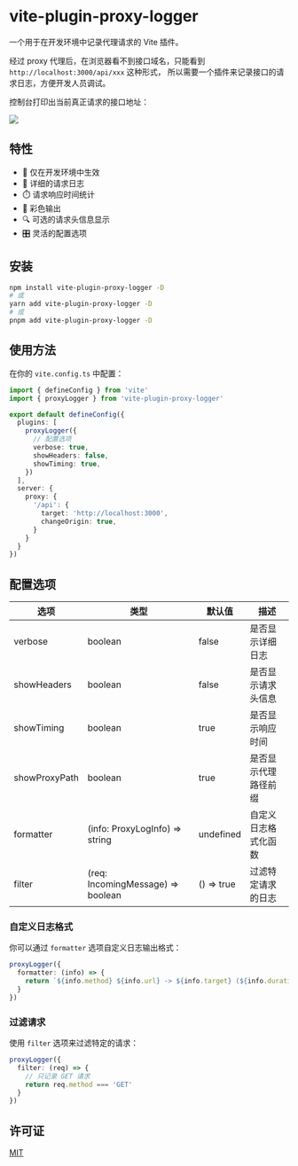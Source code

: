 # vite-plugin-proxy-logger

一个用于在开发环境中记录代理请求的 Vite 插件。

经过 proxy 代理后，在浏览器看不到接口域名，只能看到 `http://localhost:3000/api/xxx` 这种形式，
所以需要一个插件来记录接口的请求日志，方便开发人员调试。

控制台打印出当前真正请求的接口地址：

![](https://huangmingfu.github.io/drawing-bed/images/pic-go/202504071603231.png)

## 特性

- 🎯 仅在开发环境中生效
- 📝 详细的请求日志
- ⏱️ 请求响应时间统计
- 🎨 彩色输出
- 🔍 可选的请求头信息显示
- 🎛️ 灵活的配置选项

## 安装

```bash
npm install vite-plugin-proxy-logger -D
# 或
yarn add vite-plugin-proxy-logger -D
# 或
pnpm add vite-plugin-proxy-logger -D
```

## 使用方法

在你的 `vite.config.ts` 中配置：

```typescript
import { defineConfig } from 'vite'
import { proxyLogger } from 'vite-plugin-proxy-logger'

export default defineConfig({
  plugins: [
    proxyLogger({
      // 配置选项
      verbose: true,
      showHeaders: false,
      showTiming: true,
    })
  ],
  server: {
    proxy: {
      '/api': {
        target: 'http://localhost:3000',
        changeOrigin: true,
      }
    }
  }
})
```

## 配置选项

| 选项 | 类型 | 默认值 | 描述 |
|------|------|--------|------|
| verbose | boolean | false | 是否显示详细日志 |
| showHeaders | boolean | false | 是否显示请求头信息 |
| showTiming | boolean | true | 是否显示响应时间 |
| showProxyPath | boolean | true | 是否显示代理路径前缀 |
| formatter | (info: ProxyLogInfo) => string | undefined | 自定义日志格式化函数 |
| filter | (req: IncomingMessage) => boolean | () => true | 过滤特定请求的日志 |

### 自定义日志格式

你可以通过 `formatter` 选项自定义日志输出格式：

```typescript
proxyLogger({
  formatter: (info) => {
    return `${info.method} ${info.url} -> ${info.target} (${info.duration}ms)`
  }
})
```

### 过滤请求

使用 `filter` 选项来过滤特定的请求：

```typescript
proxyLogger({
  filter: (req) => {
    // 只记录 GET 请求
    return req.method === 'GET'
  }
})
```

## 许可证

[MIT](./LICENSE)